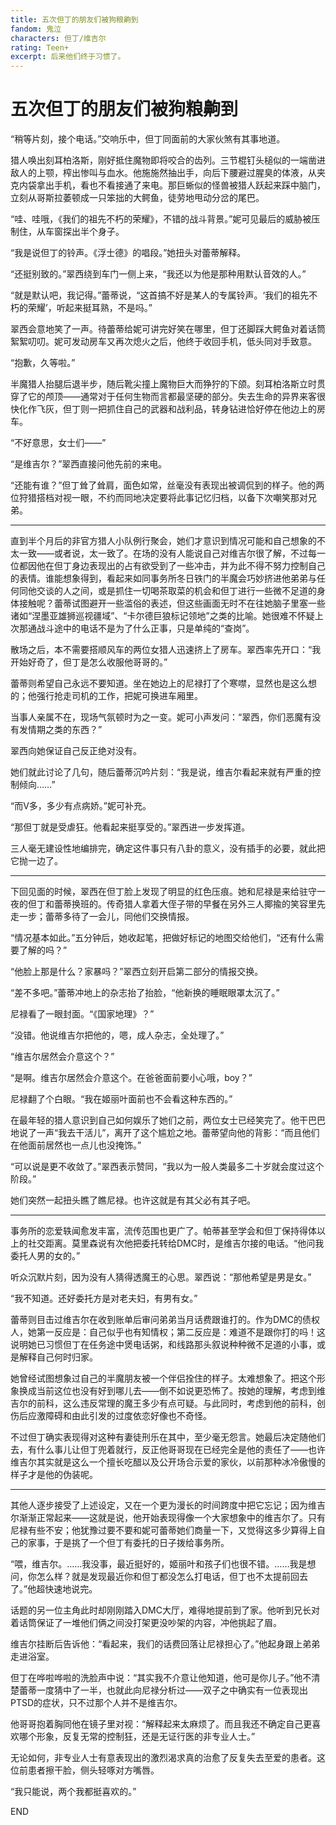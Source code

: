 ```yaml
---
title: 五次但丁的朋友们被狗粮齁到
fandom: 鬼泣
characters: 但丁/维吉尔
rating: Teen+
excerpt: 后来他们终于习惯了。
---
```


# 五次但丁的朋友们被狗粮齁到



“稍等片刻，接个电话。”交响乐中，但丁同面前的大家伙煞有其事地道。

猎人唤出刻耳柏洛斯，刚好抵住魔物即将咬合的齿列。三节棍钉头槌似的一端凿进敌人的上颚，榨出惨叫与血水。他施施然抽出手，向后下腰避过腥臭的体液，从夹克内袋拿出手机，看也不看接通了来电。那巨蜥似的怪兽被猎人跃起来踩中脑门，立刻从哥斯拉萎顿成一只笨拙的大鳄鱼，徒劳地甩动分岔的尾巴。

“哇、哇哦，《我们的祖先不朽的荣耀》，不错的战斗背景。”妮可见最后的威胁被压制住，从车窗探出半个身子。

“我是说但丁的铃声。《浮士德》的唱段。”她扭头对蕾蒂解释。

“还挺别致的。”翠西绕到车门一侧上来，“我还以为他是那种用默认音效的人。”

“就是默认吧，我记得。”蕾蒂说，“这首搞不好是某人的专属铃声。‘我们的祖先不朽的荣耀’，听起来挺耳熟，不是吗。”

翠西会意地笑了一声。待蕾蒂给妮可讲完好笑在哪里，但丁还脚踩大鳄鱼对着话筒絮絮叨叨。妮可发动房车又再次熄火之后，他终于收回手机，低头同对手致意。

“抱歉，久等啦。”

半魔猎人抬腿后退半步，随后靴尖撞上魔物巨大而狰狞的下颌。刻耳柏洛斯立时贯穿了它的颅顶——通常对于任何生物而言都最坚硬的部分。失去生命的异界来客很快化作飞灰，但丁则一把抓住自己的武器和战利品，转身钻进恰好停在他边上的房车。

“不好意思，女士们——”

“是维吉尔？”翠西直接问他先前的来电。

“还能有谁？”但丁耸了耸肩，面色如常，丝毫没有表现出被调侃到的样子。他的两位狩猎搭档对视一眼，不约而同地决定要将此事记忆归档，以备下次嘲笑那对兄弟。

---

直到半个月后的非官方猎人小队例行聚会，她们才意识到情况可能和自己想象的不太一致——或者说，太一致了。在场的没有人能说自己对维吉尔很了解，不过每一位都因他在但丁身边表现出的占有欲受到了一些冲击，并为此不得不努力控制自己的表情。谁能想象得到，看起来如同事务所冬日铁门的半魔会巧妙挤进他弟弟与任何同他交谈的人之间，或是抓住一切喝茶取菜的机会和但丁进行一些微不足道的身体接触呢？蕾蒂试图避开一些滥俗的表述，但这些画面无时不在往她脑子里塞一些诸如“涅墨亚雄狮巡视疆域”、“卡尔德巨狼标记领地”之类的比喻。她很难不怀疑上次那通战斗途中的电话不是为了什么正事，只是单纯的“查岗”。

散场之后，本不需要搭顺风车的两位女猎人迅速挤上了房车。翠西率先开口：“我开始好奇了，但丁是怎么收服他哥哥的。”

蕾蒂则希望自己永远不要知道。坐在她边上的尼禄打了个寒噤，显然也是这么想的；他强行抢走司机的工作，把妮可换进车厢里。

当事人亲属不在，现场气氛顿时为之一变。妮可小声发问：“翠西，你们恶魔有没有发情期之类的东西？”

翠西向她保证自己反正绝对没有。

她们就此讨论了几句，随后蕾蒂沉吟片刻：“我是说，维吉尔看起来就有严重的控制倾向……”

“而V多，多少有点病娇。”妮可补充。

“那但丁就是受虐狂。他看起来挺享受的。”翠西进一步发挥道。

三人毫无建设性地编排完，确定这件事只有八卦的意义，没有插手的必要，就此把它抛一边了。

---

下回见面的时候，翠西在但丁脸上发现了明显的红色压痕。她和尼禄是来给驻守一夜的但丁和蕾蒂换班的。传奇猎人拿着大侄子带的早餐在另外三人揶揄的笑容里先走一步；蕾蒂多待了一会儿，同他们交换情报。

“情况基本如此。”五分钟后，她收起笔，把做好标记的地图交给他们，“还有什么需要了解的吗？”

“他脸上那是什么？家暴吗？”翠西立刻开启第二部分的情报交换。

“差不多吧。”蕾蒂冲地上的杂志抬了抬脸，“他新换的睡眠眼罩太沉了。”

尼禄看了一眼封面。“《国家地理》？”

“没错。他说维吉尔把他的，嗯，成人杂志，全处理了。”

“维吉尔居然会介意这个？”

“是啊。维吉尔居然会介意这个。在爸爸面前要小心哦，boy？”

尼禄翻了个白眼。“我在姬丽叶面前也不会看这种东西的。”

在最年轻的猎人意识到自己如何娱乐了她们之前，两位女士已经笑完了。他干巴巴地说了一声“我去干活儿”，离开了这个尴尬之地。蕾蒂望向他的背影：“而且他们在他面前居然也一点儿也没掩饰。”

“可以说是更不收敛了。”翠西表示赞同，“我以为一般人类最多二十岁就会度过这个阶段。”

她们突然一起扭头瞧了瞧尼禄。也许这就是有其父必有其子吧。

---

事务所的恋爱轶闻愈发丰富，流传范围也更广了。帕蒂甚至学会和但丁保持得体以上的社交距离。莫里森说有次他把委托转给DMC时，是维吉尔接的电话。“他问我委托人男的女的。”

听众沉默片刻，因为没有人猜得透魔王的心思。翠西说：“那他希望是男是女。”

“我不知道。还好委托方是对老夫妇，有男有女。”

蕾蒂则目击过维吉尔在收到账单后审问弟弟当月话费跟谁打的。作为DMC的债权人，她第一反应是：自己似乎也有知情权；第二反应是：难道不是跟你打的吗！这说明她已习惯但丁在任务途中煲电话粥，和线路那头叙说种种微不足道的小事，或是解释自己何时归家。

她曾经试图想象过自己的半魔朋友被一个伴侣拴住的样子。太难想象了。把这个形象换成当前这位也没有好到哪儿去——倒不如说更恐怖了。按她的理解，考虑到维吉尔的前科，这么违反常理的魔王多少有点可疑。与此同时，考虑到他的前科，创伤后应激障碍和由此引发的过度依恋好像也不奇怪。

不过但丁确实表现得对这种有妻徒刑乐在其中，至少毫无怨言。她最后决定随他们去，有什么事儿让但丁兜着就行，反正他哥哥现在已经完全是他的责任了——也许维吉尔其实就是这么一个擅长吃醋以及公开场合示爱的家伙，以前那种冰冷傲慢的样子才是他的伪装呢。

---

其他人逐步接受了上述设定，又在一个更为漫长的时间跨度中把它忘记；因为维吉尔渐渐正常起来——这就是说，他开始表现得像一个大家想象中的维吉尔了。只有尼禄有些不安；他犹豫过要不要和妮可蕾蒂她们商量一下，又觉得这多少算得上自己的家事，于是挑了一个但丁有委托的日子拨给事务所。

“喂，维吉尔。……我没事，最近挺好的，姬丽叶和孩子们也很不错。……我是想问，你怎么样？就是发现最近你和但丁都没怎么打电话，但丁也不太提前回去了。”他超快速地说完。

话题的另一位主角此时却刚刚踏入DMC大厅，难得地提前到了家。他听到兄长对着话筒保证了一堆他们俩之间没打架更没吵架的内容，冲他挑起了眉。

维吉尔挂断后告诉他：“看起来，我们的话费回落让尼禄担心了。”他起身跟上弟弟走进浴室。

但丁在哗啦哗啦的洗脸声中说：“其实我不介意让他知道，他可是你儿子。”他不清楚蕾蒂一度猜中了一半，也就此向尼禄分析过——双子之中确实有一位表现出PTSD的症状，只不过那个人并不是维吉尔。

他哥哥抱着胸同他在镜子里对视：“解释起来太麻烦了。而且我还不确定自己更喜欢哪个形象，反复无常的控制狂，还是无证行医的非专业人士。”

无论如何，非专业人士有意表现出的激烈渴求真的治愈了反复失去至爱的患者。这位前患者擦干脸，侧头轻啄对方嘴唇。

“我只能说，两个我都挺喜欢的。”



END
